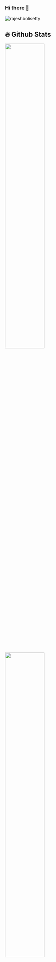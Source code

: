 ### Hi there 👋

<p align="left"> <img src="https://komarev.com/ghpvc/?username=rajeshbolisetty&label=Profile%20views&color=0e75b6&style=flat" alt="rajeshbolisetty" /> </p>

## 🔥 Github Stats
  <a href="https://github.com/rajeshbolisetty"><img width="50%" src="https://github-readme-stats.vercel.app/api?username=rajeshbolisetty&theme=radical&title_color=ff3068?"></a>
  <a href="https://github.com/rajeshbolisetty"><img width="50%" src="http://github-readme-streak-stats.herokuapp.com/?user=rajeshbolisetty&theme=radical&date_format=M%20j%5B%2C%20Y%5D&ring=ff3068&fire=ff3068&sideNums=ff3068"></a>

## 🔥 Waka Time Stats
[![wakatime](https://wakatime.com/badge/user/1d989c28-2702-4655-a3e4-68929cc2306e.svg)](https://wakatime.com/@1d989c28-2702-4655-a3e4-68929cc2306e)
